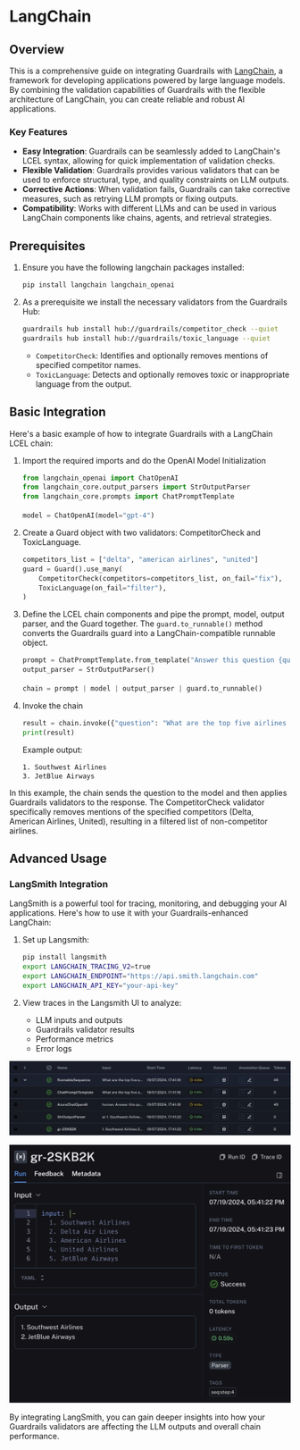 # LangChain

## Overview

This is a comprehensive guide on integrating Guardrails with [LangChain](https://github.com/langchain-ai/langchain), a framework for developing applications powered by large language models. By combining the validation capabilities of Guardrails with the flexible architecture of LangChain, you can create reliable and robust AI applications.

### Key Features

- **Easy Integration**: Guardrails can be seamlessly added to LangChain's LCEL syntax, allowing for quick implementation of validation checks.
- **Flexible Validation**: Guardrails provides various validators that can be used to enforce structural, type, and quality constraints on LLM outputs.
- **Corrective Actions**: When validation fails, Guardrails can take corrective measures, such as retrying LLM prompts or fixing outputs.
- **Compatibility**: Works with different LLMs and can be used in various LangChain components like chains, agents, and retrieval strategies.

## Prerequisites

1. Ensure you have the following langchain packages installed:

    ```bash
    pip install langchain langchain_openai
    ```

2. As a prerequisite we install the necessary validators from the Guardrails Hub:

    ```bash
    guardrails hub install hub://guardrails/competitor_check --quiet
    guardrails hub install hub://guardrails/toxic_language --quiet
    ```

   - `CompetitorCheck`: Identifies and optionally removes mentions of specified competitor names.
   - `ToxicLanguage`: Detects and optionally removes toxic or inappropriate language from the output.

## Basic Integration

Here's a basic example of how to integrate Guardrails with a LangChain LCEL chain:

1. Import the required imports and do the OpenAI Model Initialization

    ```python
    from langchain_openai import ChatOpenAI
    from langchain_core.output_parsers import StrOutputParser
    from langchain_core.prompts import ChatPromptTemplate

    model = ChatOpenAI(model="gpt-4")
    ```

2. Create a Guard object with two validators: CompetitorCheck and ToxicLanguage.

    ```python
    competitors_list = ["delta", "american airlines", "united"]
    guard = Guard().use_many(
        CompetitorCheck(competitors=competitors_list, on_fail="fix"),
        ToxicLanguage(on_fail="filter"),
    )
    ```

3. Define the LCEL chain components and pipe the prompt, model, output parser, and the Guard together.
The `guard.to_runnable()` method converts the Guardrails guard into a LangChain-compatible runnable object.

    ```python
    prompt = ChatPromptTemplate.from_template("Answer this question {question}")
    output_parser = StrOutputParser()

    chain = prompt | model | output_parser | guard.to_runnable()
    ```

4. Invoke the chain

    ```python
    result = chain.invoke({"question": "What are the top five airlines for domestic travel in the US?"})
    print(result)
    ```

    Example output:
    ```
    1. Southwest Airlines
    3. JetBlue Airways
    ```

In this example, the chain sends the question to the model and then applies Guardrails validators to the response. The CompetitorCheck validator specifically removes mentions of the specified competitors (Delta, American Airlines, United), resulting in a filtered list of non-competitor airlines.

## Advanced Usage

### LangSmith Integration

LangSmith is a powerful tool for tracing, monitoring, and debugging your AI applications. Here's how to use it with your Guardrails-enhanced LangChain:

1. Set up Langsmith:

   ```bash
   pip install langsmith
   export LANGCHAIN_TRACING_V2=true
   export LANGCHAIN_ENDPOINT="https://api.smith.langchain.com"
   export LANGCHAIN_API_KEY="your-api-key"
   ```

2. View traces in the Langsmith UI to analyze:
   - LLM inputs and outputs
   - Guardrails validator results
   - Performance metrics
   - Error logs

![LangSmith Trace View](./assets/langsmith_1.png)

![Validator Results](./assets/langsmith_2.png)

By integrating LangSmith, you can gain deeper insights into how your Guardrails validators are affecting the LLM outputs and overall chain performance.